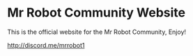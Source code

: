 # Mr Robot Community Website
This is the official website for the Mr Robot Community, Enjoy!

http://discord.me/mrrobot1
